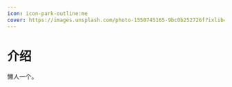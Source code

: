 ```yaml
---
icon: icon-park-outline:me
cover: https://images.unsplash.com/photo-1550745165-9bc0b252726f?ixlib=rb-4.0.3&ixid=MnwxMjA3fDB8MHxwaG90by1wYWdlfHx8fGVufDB8fHx8&auto=format&fit=crop&w=2070&q=80
---
```


# 介绍

懒人一个。
